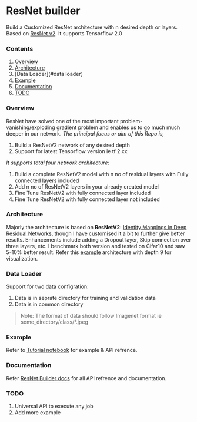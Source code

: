 # ResNet builder
Build a Customized ResNet architecture with n desired depth or layers. Based on [ResNet v2](https://arxiv.org/abs/1603.05027). It supports Tensorflow 2.0

### Contents

 1. [Overview](#overview)
 2. [Architecture](#architecture)
 3. [Data Loader](#data loader)
 4. [Example](#example)
 5. [Documentation](#documentation)
 6. [TODO](#todo)

### Overview
ResNet have solved one of the most important problem- vanishing/exploding gradient problem and enables us to go much much deeper in our network. *The principal focus or aim of this Repo is,*

 1. Build a ResNetV2 network of any desired depth 
 2. Support for latest Tensorflow version ie tf 2.xx

*It supports total four network architecture:*

 1.  Build a complete ResNetV2 model with n no of residual layers with Fully connected layers included
2. Add n no of ResNetV2 layers in your already created model
3. Fine Tune ResNetV2 with fully connected layer included
4. Fine Tune ResNetV2 with fully connected layer not included

### Architecture 
Majorly the architecture is based on **ResNetV2**: [Identity Mappings in Deep Residual Networks](https://arxiv.org/abs/1603.05027), though I have customised it a bit to further give better results. Enhancements include adding a Dropout layer, Skip connection over three layers, etc. I benchmark both version and tested on Cifar10 and saw 5-10% better result. Refer this [example](model.png) architecture with depth 9 for visualization. 

### Data Loader
Support for two data configration:

1.  Data is in seprate directory for training and validation data
2.  Data is in common directory

> Note: The format of data should follow Imagenet format ie some_directory/class/*.jpeg

### Example 
Refer to [Tutorial notebook](Tutorial.ipynb) for example & API refrence. 

### Documentation
Refer [ResNet Builder docs](https://akashdesarda.github.io/ResNet-builder/index.html) for all API refrence and documentation. 

### TODO

 1. Universal API to execute any job
 2. Add more example

